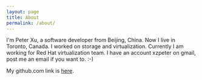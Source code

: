 ```yaml
---
layout: page
title: About
permalink: /about/
---
```


I'm Peter Xu, a software developer from Beijing, China.  Now I live in Toronto, Canada.  I worked on storage and virtualization. Currently I am working for Red Hat virtualization team. I have an account xzpeter on gmail, post me an email if you want to. :-)

My github.com link is [here][github-xzpeter].

[github-xzpeter]: https://github.com/xzpeter
